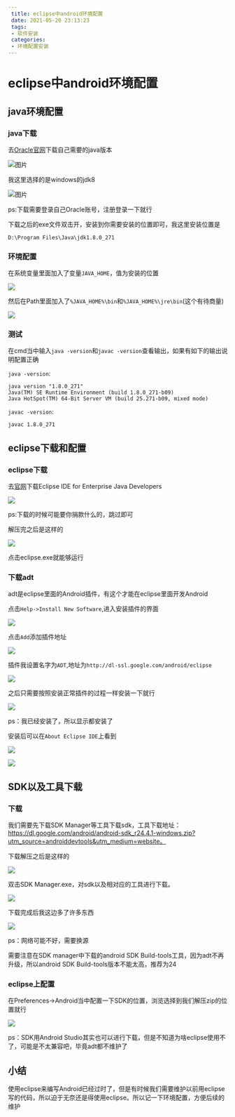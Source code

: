 ```yaml
---
 title: eclipse中android环境配置 
 date: 2021-05-20 23:13:23 
 tags: 
 - 软件安装
 categories:
 - 环境配置安装
---
```

# eclipse中android环境配置

## java环境配置

### java下载

去[Oracle官网](https://www.oracle.com/java/technologies/javase-downloads.html)下载自己需要的java版本

<!--more-->

![图片](https://cdn.jsdelivr.net/gh/zhou-ning/blog-image-bed@main/android/企业微信截图_16104173834716.png)

我这里选择的是windows的jdk8

![图片](https://cdn.jsdelivr.net/gh/zhou-ning/blog-image-bed@main/android/企业微信截图_16104172348073.png)

ps:下载需要登录自己Oracle账号，注册登录一下就行

下载之后的exe文件双击开，安装到你需要安装的位置即可，我这里安装位置是

`D:\Program Files\Java\jdk1.8.0_271`

### 环境配置

在系统变量里面加入了变量`JAVA_HOME`，值为安装的位置

![](https://cdn.jsdelivr.net/gh/zhou-ning/blog-image-bed@main/android/image-20210113195035403.png)

然后在Path里面加入了`%JAVA_HOME%\bin`和`%JAVA_HOME%\jre\bin`(这个有待商量)

![](https://cdn.jsdelivr.net/gh/zhou-ning/blog-image-bed@main/android/image-20210113195354124.png)

### 测试

在cmd当中输入`java -version`和`javac -version`查看输出，如果有如下的输出说明配置正确

`java -version`:

```
java version "1.8.0_271"
Java(TM) SE Runtime Environment (build 1.8.0_271-b09)
Java HotSpot(TM) 64-Bit Server VM (build 25.271-b09, mixed mode)
```

`javac -version`:

```
javac 1.8.0_271
```

## eclipse下载和配置

### eclipse下载

去[官网](https://www.eclipse.org/downloads/packages/)下载Eclipse IDE for Enterprise Java Developers

![](https://cdn.jsdelivr.net/gh/zhou-ning/blog-image-bed@main/eclipse/企业微信截图_16107116328073-1610711653956.png)

ps:下载的时候可能要你捐款什么的，跳过即可

解压完之后是这样的

![](https://cdn.jsdelivr.net/gh/zhou-ning/blog-image-bed@main/eclipse/企业微信截图_16111073888073.png)

点击eclipse.exe就能够运行

### 下载adt

adt是eclipse里面的Android插件，有这个才能在eclipse里面开发Android

点击`Help->Install New Software`,进入安装插件的界面

![](https://cdn.jsdelivr.net/gh/zhou-ning/blog-image-bed@main/eclipse/image-20210120095351409.png)

点击`Add`添加插件地址

![](https://cdn.jsdelivr.net/gh/zhou-ning/blog-image-bed@main/eclipse/企业微信截图_16111078194716.png)

插件我设置名字为`ADT`,地址为`http://dl-ssl.google.com/android/eclipse`

![](https://cdn.jsdelivr.net/gh/zhou-ning/blog-image-bed@main/eclipse/image-20210120095943961.png)

之后只需要按照安装正常插件的过程一样安装一下就行

![](https://cdn.jsdelivr.net/gh/zhou-ning/blog-image-bed@main/eclipse/image-20210120100225418.png)

ps：我已经安装了，所以显示都安装了

安装后可以在`About Eclipse IDE`上看到

![](https://cdn.jsdelivr.net/gh/zhou-ning/blog-image-bed@main/eclipse/image-20210120163100705.png)

![](https://cdn.jsdelivr.net/gh/zhou-ning/blog-image-bed@main/eclipse/image-20210120163135222.png)

## SDK以及工具下载

### 下载

我们需要先下载SDK Manager等工具下载sdk，工具下载地址：https://dl.google.com/android/android-sdk_r24.4.1-windows.zip?utm_source=androiddevtools&utm_medium=website。

下载解压之后是这样的

![](https://cdn.jsdelivr.net/gh/zhou-ning/blog-image-bed@main/eclipse/image-20210120164312559.png)

双击SDK Manager.exe，对sdk以及相对应的工具进行下载。

![](https://cdn.jsdelivr.net/gh/zhou-ning/blog-image-bed@main/eclipse/image-20210120164715178.png)

下载完成后我这边多了许多东西

![](https://cdn.jsdelivr.net/gh/zhou-ning/blog-image-bed@main/eclipse/image-20210120164747825.png)

ps：网络可能不好，需要换源

需要注意在SDK manager中下载的android SDK Build-tools工具，因为adt不再升级，所以android SDK Build-tools版本不能太高，推荐为24

### eclipse上配置

在Preferences->Android当中配置一下SDK的位置，浏览选择到我们解压zip的位置就行

![](https://cdn.jsdelivr.net/gh/zhou-ning/blog-image-bed@main/eclipse/企业微信截图_16111325677086.png)

ps：SDK用Android Studio其实也可以进行下载，但是不知道为啥eclipse使用不了，可能是不太兼容吧，毕竟adt都不维护了

## 小结

使用eclipse来编写Android已经过时了，但是有时候我们需要维护以前用eclipse写的代码，所以迫于无奈还是得使用eclipse。所以记一下环境配置，方便后续的维护